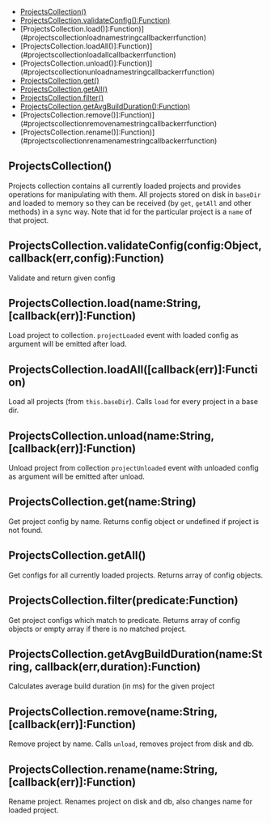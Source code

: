   - [ProjectsCollection()](#projectscollection)
  - [ProjectsCollection.validateConfig():Function)](#projectscollectionvalidateconfigconfigobjectcallbackerrconfigfunction)
  - [ProjectsCollection.load()]:Function)](#projectscollectionloadnamestringcallbackerrfunction)
  - [ProjectsCollection.loadAll()]:Function)](#projectscollectionloadallcallbackerrfunction)
  - [ProjectsCollection.unload()]:Function)](#projectscollectionunloadnamestringcallbackerrfunction)
  - [ProjectsCollection.get()](#projectscollectiongetnamestring)
  - [ProjectsCollection.getAll()](#projectscollectiongetall)
  - [ProjectsCollection.filter()](#projectscollectionfilterpredicatefunction)
  - [ProjectsCollection.getAvgBuildDuration():Function)](#projectscollectiongetavgbuilddurationnamestringcallbackerrdurationfunction)
  - [ProjectsCollection.remove()]:Function)](#projectscollectionremovenamestringcallbackerrfunction)
  - [ProjectsCollection.rename()]:Function)](#projectscollectionrenamenamestringcallbackerrfunction)

## ProjectsCollection()

  Projects collection contains all currently loaded projects and provides
  operations for manipulating with them.
  All projects stored on disk in `baseDir` and loaded to memory so
  they can be received (by `get`, `getAll` and other methods) in a sync way.
  Note that id for the particular project is a `name` of that project.

## ProjectsCollection.validateConfig(config:Object, callback(err,config):Function)

  Validate and return given config

## ProjectsCollection.load(name:String, [callback(err)]:Function)

  Load project to collection.
  `projectLoaded` event with loaded config as argument will be emitted after
  load.

## ProjectsCollection.loadAll([callback(err)]:Function)

  Load all projects (from `this.baseDir`).
  Calls `load` for every project in a base dir.

## ProjectsCollection.unload(name:String, [callback(err)]:Function)

  Unload project from collection
  `projectUnloaded` event with unloaded config as argument will be emitted
  after unload.

## ProjectsCollection.get(name:String)

  Get project config by name.
  Returns config object or undefined if project is not found.

## ProjectsCollection.getAll()

  Get configs for all currently loaded projects.
  Returns array of config objects.

## ProjectsCollection.filter(predicate:Function)

  Get project configs which match to predicate.
  Returns array of config objects or empty array if there is no matched
  project.

## ProjectsCollection.getAvgBuildDuration(name:String, callback(err,duration):Function)

  Calculates average build duration (in ms) for the given project

## ProjectsCollection.remove(name:String, [callback(err)]:Function)

  Remove project by name.
  Calls `unload`, removes project from disk and db.

## ProjectsCollection.rename(name:String, [callback(err)]:Function)

  Rename project.
  Renames project on disk and db, also changes name for loaded project.
